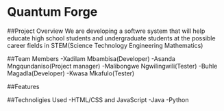 # Quantum Forge

##Project Overview
We are developing a softwre system that will help educate high school students and undergraduate students at the possible career fields in STEM(Science Technology Engineering Mathematics)

##Team Members
-Xadilam Mbambisa(Developer)
-Asanda Mngqundaniso(Project manager)
-Malibongwe Ngwilingwili(Tester)
-Buhle Magadla(Developer)
-Kwasa Mkafulo(Tester)

##Features

##Technoligies Used
-HTML/CSS and JavaScript
-Java
-Python

